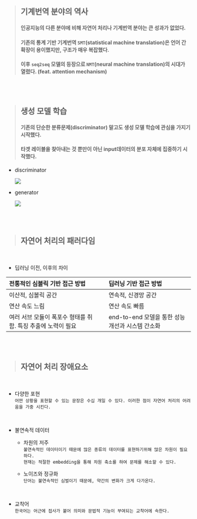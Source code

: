 >## 기계번역 분야의 역사   
>#### 인공지능의 다른 분야에 비해 자연어 처리나 기계번역 분야는 큰 성과가 없었다.
>#### 기존의 통계 기반 기계번역 `SMT`(statistical machine translation)은 언어 간 확장이 용이했지만, 구조가 매우 복잡했다.   
>#### 이후 `seq2seq` 모델의 등장으로 `NMT`(neural machine translation)의 시대가 열렸다. (feat. attention mechanism)   

<br><br>

>## 생성 모델 학습    
>#### 기존의 단순한 분류문제(discriminator) 말고도 생성 모델 학습에 관심을 가지기 시작했다. 
>#### 타겟 레이블을 찾아내는 것 뿐만이 아닌 input데이터의 분포 자체에 집중하기 시작했다.      


- discriminator   

    <img src ="https://latex.codecogs.com/gif.latex?%5Coverset%7B%5Chat%7B%7D%7D%20%5Ctheta%20%3D%20arg%5Cunderset%7B%5Ctheta%7Dmax%20P%28Y%7CX%3B%5Ctheta%29">   

- generator   

    <img src ="https://latex.codecogs.com/gif.latex?%5Coverset%7B%5Chat%7B%7D%7D%20%5Ctheta%20%3D%20arg%5Cunderset%7B%5Ctheta%7Dmax%20P%28X%3B%5Ctheta%29">  

<br><br>

>## 자연어 처리의 패러다임

<br>

- 딥러닝 이전, 이후의 차이   

|전통적인 심볼릭 기반 접근 방법||딥러닝 기반 접근 방법|
|:------|:---|:---|
|이산적, 심볼릭 공간||연속적, 신경망 공간|
|연산 속도 느림||연산 속도 빠름|
|여러 서브 모듈이 폭포수 형태를 취함. 특징 추출에 노력이 필요||end-to-end 모델을 통한 성능 개선과 시스템 간소화|   

<br><br>


>## 자연어 처리 장애요소   

<br>

- 다양한 포현   
    `어떤 상황을 표현할 수 있는 문장은 수십 개일 수 있다. 이러한 점이 자연어 처리의 어려움을 가중 시킨다.`   

<br>
   
-  불연속적 데이터   
    - 차원의 저주   
        `불연속적인 데이터이기 때문에 많은 종류의 데이터를 표현하기위해 많은 차원이 필요하다.`   
        `현재는 적절한 embedding을 통해 차원 축소를 하여 문제를 해소할 수 있다.`   
    
    - 노이즈와 정규화   
        `단어는 불연속적인 심벌이기 때문에, 약간의 변화가 크게 다가온다.`   


<br>

- 교착어    
    `한국어는 어근에 접사가 붙어 의미와 문법적 기능이 부여되는 교착어에 속한다.`   

<br><br> 




